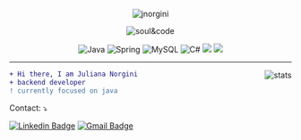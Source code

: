 <p align="center">
<img src="https://visitcount.itsvg.in/api?id=jnorgini&icon=2&color=2" alt="jnorgini" />
<p align="center">  <img src="https://user-images.githubusercontent.com/114461353/193368888-d8831282-e247-4051-b83c-13f463a7c0f9.gif" alt="soul&code" />
<p align="center">
 <img src="https://img.shields.io/badge/Java-ED8B00?style=for-the-badge&logo=java&logoColor=white" alt="Java"  />
 <img src="https://img.shields.io/badge/Spring-6DB33F?style=for-the-badge&logo=spring&logoColor=white" alt="Spring"  />
 <img src="https://img.shields.io/badge/MySQL-00000F?style=for-the-badge&logo=mysql&logoColor=white" alt="MySQL"  />
 <img src="https://img.shields.io/badge/C%23-239120?style=for-the-badge&logo=c-sharp&logoColor=white" alt="C#"  />
<img src="https://img.shields.io/badge/Eclipse-2C2255?style=for-the-badge&logo=eclipse&logoColor=white"  />
 <img src="https://img.shields.io/badge/GIT-E44C30?style=for-the-badge&logo=git&logoColor=white"  />


---


<p align="right">

 <img src="https://github-readme-stats.vercel.app/api?username=jnorgini&show_icons=true&theme=merko" align="right" alt="stats">

<p align="left"> 

```diff
+ Hi there, I am Juliana Norgini
+ backend developer 
! currently focused on java

```
</p>
<p align="left">
  Contact: ⤵️
</p>

[![Linkedin Badge](https://img.shields.io/badge/-LinkedIn-6633cc?style=flat-square&logo=Linkedin&logoColor=white&link=https://www.linkedin.com/in/juliana-norgini-5b0bb61b0/)](https://www.linkedin.com/in/juliana-norgini-5b0bb61b0/)
[![Gmail Badge](https://img.shields.io/badge/-jnorgini@gmail.com-6633cc?style=flat-square&logo=Gmail&logoColor=white&link=mailto:jnorgini@gmail.com)](mailto:PedroSpiet@gmail.com)

